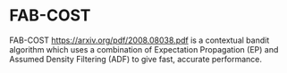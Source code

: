 # FAB-COST
FAB-COST https://arxiv.org/pdf/2008.08038.pdf is a contextual bandit algorithm which uses a combination of Expectation Propagation (EP) and Assumed Density Filtering (ADF) to give fast, accurate performance.
